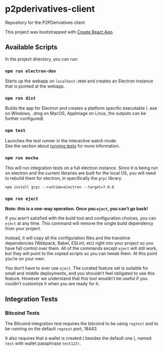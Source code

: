 # p2pderivatives-client
Repository for the P2PDerivatives client

This project was bootstrapped with [Create React App](https://github.com/facebook/create-react-app).



## Available Scripts

In the project directory, you can run:

### `npm run electron-dev`

Starts up the webapp on `localhost:3000` and creates an Electron instance that is pointed at the webapp. 


### `npm run dist`

Builds the app for Electron and creates a platform specific executable ( .exe on Windows, .dmg on MacOS, AppImage on Linux, the outputs can be further configured)

### `npm test`

Launches the test runner in the interactive watch mode.<br />
See the section about [running tests](https://facebook.github.io/create-react-app/docs/running-tests) for more information.

### `npm run mocha`

This will run integration tests on a full electron instance. Since it is being run on electron and the current libraries are built for the local OS, you will need to rebuild them for electron, in specifically the `grpc` library.

`npm install grpc --runtime=electron --target=7.0.0`

### `npm run eject`

**Note: this is a one-way operation. Once you `eject`, you can’t go back!**

If you aren’t satisfied with the build tool and configuration choices, you can `eject` at any time. This command will remove the single build dependency from your project.

Instead, it will copy all the configuration files and the transitive dependencies (Webpack, Babel, ESLint, etc) right into your project so you have full control over them. All of the commands except `eject` will still work, but they will point to the copied scripts so you can tweak them. At this point you’re on your own.

You don’t have to ever use `eject`. The curated feature set is suitable for small and middle deployments, and you shouldn’t feel obligated to use this feature. However we understand that this tool wouldn’t be useful if you couldn’t customize it when you are ready for it.

## Integration Tests

### Bitcoind Tests

The Bitcoind integration test requires the bitcoind to be using `regtest` and to be running on the default `regtest` port, 18443.

It also requires that a wallet is created ( besides the default one ), named `test` with wallet passphrase `test123!`.
